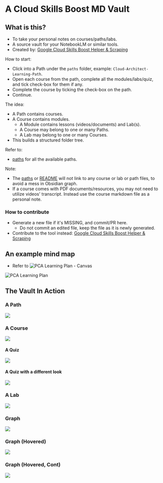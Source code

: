 # A Cloud Skills Boost MD Vault

## What is this?

- To take your personal notes on courses/paths/labs.
- A source vault for your NotebookLM or similar tools.
- Created by: [Google Cloud Skills Boost Helper & Scraping](https://github.com/samdx/cloudskillsboost-helper)

How to start:

- Click into a Path under the `paths` folder, example: `Cloud-Architect-Learning-Path`.
- Open each course from the path, complete all the modules/labs/quiz, and tick check-box for them if any.
- Complete the course by ticking the check-box on the path.
- Continue.

The idea:

- A Path contains courses.
- A Course contains modules.
    - A Module contains lessons (videos/documents) and Lab(s).
    - A Course may belong to one or many Paths.
    - A Lab may belong to one or many Courses.
- This builds a structured folder tree.

Refer to:

- [paths](paths.md) for all the available paths.

Note:

- The [paths](paths.md) or [README](README.md) will not link to any course or lab or path files, to avoid a mess in Obsidian graph.
- If a course comes with PDF documents/resources, you may not need to utilize videos' transcript. Instead use the course markdown file as a personal note.

### How to contribute

- Generate a new file if it's MISSING, and commit/PR here.
    - Do not commit an edited file, keep the file as it is newly generated.
- Contribute to the tool instead: [Google Cloud Skills Boost Helper & Scraping](https://github.com/samdx/cloudskillsboost-helper)

## An example mind map

- Refer to ![PCA Learning Plan - Canvas](mindmap-PCA-learning-plan.canvas)

![PCA Learning Plan](mindmap-PCA-learning-plan.png)

## The Vault In Action

### A Path

![](assets/2025-04-03_09-46-08.png)

### A Course

![](assets/2025-04-03_09-46-29.png)

#### A Quiz

![](assets/2025-04-03_10-03-42.png)

#### A Quiz with a different look

![](assets/2025-04-03_10-04-27.png)

### A Lab

![](assets/2025-04-03_09-46-44.png)

### Graph

![](assets/2025-04-03_09-47-10.png)

### Graph (Hovered)

![](assets/2025-04-03_09-47-13.png)

### Graph (Hovered, Cont)

![](assets/2025-04-03_09-47-18.png)
